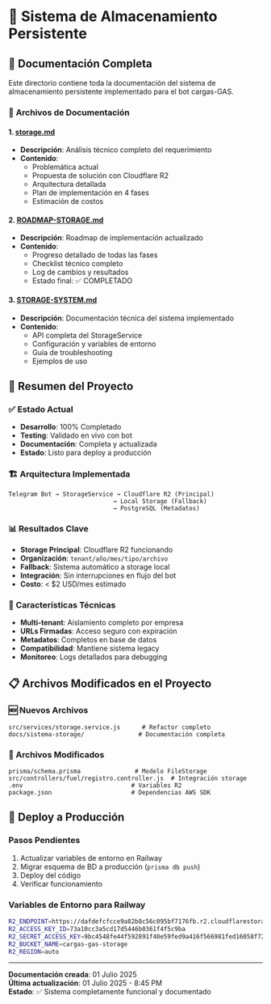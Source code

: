 # 📁 Sistema de Almacenamiento Persistente

## 📖 **Documentación Completa**

Este directorio contiene toda la documentación del sistema de almacenamiento persistente implementado para el bot cargas-GAS.

### 📄 **Archivos de Documentación**

#### **1. [storage.md](./storage.md)**
- **Descripción**: Análisis técnico completo del requerimiento
- **Contenido**: 
  - Problemática actual
  - Propuesta de solución con Cloudflare R2
  - Arquitectura detallada
  - Plan de implementación en 4 fases
  - Estimación de costos

#### **2. [ROADMAP-STORAGE.md](./ROADMAP-STORAGE.md)**
- **Descripción**: Roadmap de implementación actualizado
- **Contenido**:
  - Progreso detallado de todas las fases
  - Checklist técnico completo
  - Log de cambios y resultados
  - Estado final: ✅ COMPLETADO

#### **3. [STORAGE-SYSTEM.md](./STORAGE-SYSTEM.md)**
- **Descripción**: Documentación técnica del sistema implementado
- **Contenido**:
  - API completa del StorageService
  - Configuración y variables de entorno
  - Guía de troubleshooting
  - Ejemplos de uso

## 🎯 **Resumen del Proyecto**

### **✅ Estado Actual**
- **Desarrollo**: 100% Completado
- **Testing**: Validado en vivo con bot
- **Documentación**: Completa y actualizada
- **Estado**: Listo para deploy a producción

### **🏗️ Arquitectura Implementada**
```
Telegram Bot → StorageService → Cloudflare R2 (Principal)
                             → Local Storage (Fallback)
                             → PostgreSQL (Metadatos)
```

### **📊 Resultados Clave**
- **Storage Principal**: Cloudflare R2 funcionando
- **Organización**: `tenant/año/mes/tipo/archivo`
- **Fallback**: Sistema automático a storage local
- **Integración**: Sin interrupciones en flujo del bot
- **Costo**: < $2 USD/mes estimado

### **🔧 Características Técnicas**
- **Multi-tenant**: Aislamiento completo por empresa
- **URLs Firmadas**: Acceso seguro con expiración
- **Metadatos**: Completos en base de datos
- **Compatibilidad**: Mantiene sistema legacy
- **Monitoreo**: Logs detallados para debugging

## 📋 **Archivos Modificados en el Proyecto**

### **🆕 Nuevos Archivos**
```
src/services/storage.service.js      # Refactor completo
docs/sistema-storage/               # Documentación completa
```

### **📝 Archivos Modificados**
```
prisma/schema.prisma               # Modelo FileStorage
src/controllers/fuel/registro.controller.js  # Integración storage
.env                              # Variables R2
package.json                      # Dependencias AWS SDK
```

## 🚀 **Deploy a Producción**

### **Pasos Pendientes**
1. Actualizar variables de entorno en Railway
2. Migrar esquema de BD a producción (`prisma db push`)
3. Deploy del código
4. Verificar funcionamiento

### **Variables de Entorno para Railway**
```bash
R2_ENDPOINT=https://dafdefcfcce9a82b8c56c095bf7176fb.r2.cloudflarestorage.com
R2_ACCESS_KEY_ID=73a10cc3a5cd17d5446b0361f4f5c9ba
R2_SECRET_ACCESS_KEY=9bc4548fe44f592891f40e59fed9a416f566981fed16058f722d5a76b1917006
R2_BUCKET_NAME=cargas-gas-storage
R2_REGION=auto
```

---

**Documentación creada**: 01 Julio 2025  
**Última actualización**: 01 Julio 2025 - 8:45 PM  
**Estado**: ✅ Sistema completamente funcional y documentado